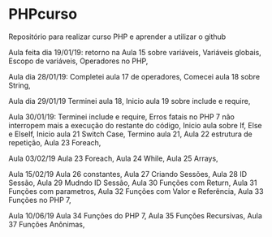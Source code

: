 # PHPcurso

Repositório para realizar curso PHP e aprender a utilizar o github


Aula feita dia 19/01/19: 
retorno na Aula 15 sobre variáveis,
Variáveis globais,
Escopo de variáveis,
Operadores no PHP,

Aula dia 28/01/19:
Completei aula 17 de operadores,
Comecei aula 18 sobre String,

Aula dia 29/01/19
Terminei aula 18,
Inicio aula 19 sobre include e require,

Aula 30/01/19:
Terminei include e require,
Erros fatais no PHP 7 não interropem mais a execução do restante do código,
Inicio aula sobre If, Else e ElseIf,
Inicio aula 21 Switch Case,
Termino aula 21,
Aula 22 estrutura de repetição,
Aula 23 Foreach,

Aula 03/02/19
Aula 23 Foreach,
Aula 24 While,
Aula 25 Arrays,

Aula 15/02/19
Aula 26 constantes,
Aula 27 Criando Sessões,
Aula 28 ID Sessão,
Aula 29 Mudndo ID Sessão,
Aula 30 Funções com Return,
Aula 31 Funções com parametros,
Aula 32 Funções com Valor e Referência,
Aula 33 Funções no PHP 7,

Aula 10/06/19
Aula 34 Funções do PHP 7,
Aula 35 Funções Recursivas,
Aula 37 Funções Anônimas,
